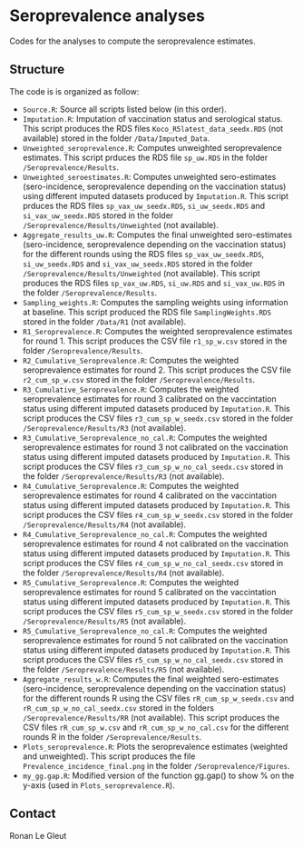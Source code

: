 # Seroprevalence analyses

Codes for the analyses to compute the seroprevalence estimates. 

## Structure

The code is is organized as follow:

* `Source.R`: Source all scripts listed below (in this order).
* `Imputation.R`: Imputation of vaccination status and serological status. This script produces the RDS files `Koco_R5latest_data_seedx.RDS` (not available) stored in the folder `/Data/Imputed_Data`.
* `Unweighted_seroprevalence.R`: Computes unweighted seroprevalence estimates. This script prduces the RDS file `sp_uw.RDS` in the folder `/Seroprevalence/Results`.
* `Unweighted_seroestimates.R`: Computes unweighted sero-estimates (sero-incidence, seroprevalence depending on the vaccination status) using different imputed datasets produced by `Imputation.R`. This script prduces the RDS files `sp_vax_uw_seedx.RDS`, `si_uw_seedx.RDS` and `si_vax_uw_seedx.RDS` stored in the folder `/Seroprevalence/Results/Unweighted` (not available).
* `Aggregate_results_uw.R`: Computes the final unweighted sero-estimates (sero-incidence, seroprevalence depending on the vaccination status) for the different rounds using the RDS files `sp_vax_uw_seedx.RDS`, `si_uw_seedx.RDS` and `si_vax_uw_seedx.RDS` stored in the folder `/Seroprevalence/Results/Unweighted` (not available). This script produces the RDS files `sp_vax_uw.RDS`, `si_uw.RDS` and `si_vax_uw.RDS` in the folder `/Seroprevalence/Results`.
* `Sampling_weights.R`: Computes the sampling weights using information at baseline. This script produced the RDS file `SamplingWeights.RDS` stored in the folder `/Data/R1` (not available).
* `R1_Seroprevalence.R`: Computes the weighted seroprevalence estimates for round 1. This script produces the CSV file `r1_sp_w.csv` stored in the folder `/Seroprevalence/Results`.
* `R2_Cumulative_Seroprevalence.R`: Computes the weighted seroprevalence estimates for round 2. This script produces the CSV file `r2_cum_sp_w.csv` stored in the folder `/Seroprevalence/Results`.
* `R3_Cumulative_Seroprevalence.R`: Computes the weighted seroprevalence estimates for round 3 calibrated on the vaccintation status using different imputed datasets produced by `Imputation.R`. This script produces the CSV files `r3_cum_sp_w_seedx.csv` stored in the folder `/Seroprevalence/Results/R3` (not available).
* `R3_Cumulative_Seroprevalence_no_cal.R`: Computes the weighted seroprevalence estimates for round 3 not calibrated on the vaccination status using different imputed datasets produced by `Imputation.R`. This script produces the CSV files `r3_cum_sp_w_no_cal_seedx.csv` stored in the folder `/Seroprevalence/Results/R3` (not available).
* `R4_Cumulative_Seroprevalence.R`: Computes the weighted seroprevalence estimates for round 4 calibrated on the vaccintation status using different imputed datasets produced by `Imputation.R`. This script produces the CSV files `r4_cum_sp_w_seedx.csv` stored in the folder `/Seroprevalence/Results/R4` (not available).
* `R4_Cumulative_Seroprevalence_no_cal.R`: Computes the weighted seroprevalence estimates for round 4 not calibrated on the vaccination status using different imputed datasets produced by `Imputation.R`. This script produces the CSV files `r4_cum_sp_w_no_cal_seedx.csv` stored in the folder `/Seroprevalence/Results/R4` (not available).
* `R5_Cumulative_Seroprevalence.R`: Computes the weighted seroprevalence estimates for round 5 calibrated on the vaccintation status using different imputed datasets produced by `Imputation.R`. This script produces the CSV files `r5_cum_sp_w_seedx.csv` stored in the folder `/Seroprevalence/Results/R5` (not available).
* `R5_Cumulative_Seroprevalence_no_cal.R`: Computes the weighted seroprevalence estimates for round 5 not calibrated on the vaccination status using different imputed datasets produced by `Imputation.R`. This script produces the CSV files `r5_cum_sp_w_no_cal_seedx.csv` stored in the folder `/Seroprevalence/Results/R5` (not available).
* `Aggregate_results_w.R`: Computes the final weighted sero-estimates (sero-incidence, seroprevalence depending on the vaccination status) for the different rounds R using the CSV files `rR_cum_sp_w_seedx.csv` and `rR_cum_sp_w_no_cal_seedx.csv` stored in the folders `/Seroprevalence/Results/RR` (not available). This script produces the CSV files `rR_cum_sp_w.csv` and `rR_cum_sp_w_no_cal.csv` for the different rounds R in the folder `/Seroprevalence/Results`.
* `Plots_seroprevalence.R`: Plots the seroprevalence estimates (weighted and unweighted). This script produces the file `Prevalence_incidence_final.png` in the folder `/Seroprevalence/Figures`.
* `my_gg.gap.R`: Modified version of the function gg.gap() to show % on the y-axis (used in `Plots_seroprevalence.R`).

## Contact

Ronan Le Gleut
